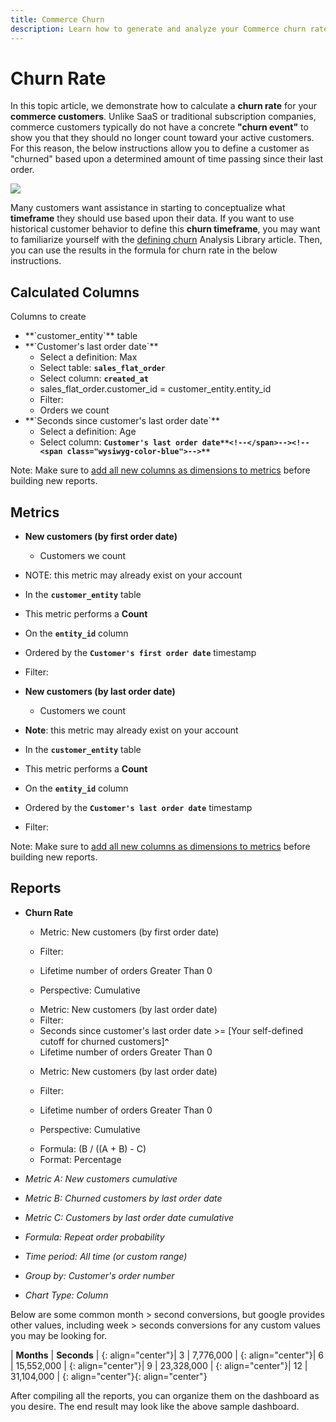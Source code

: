 ```yaml
---
title: Commerce Churn
description: Learn how to generate and analyze your Commerce churn rate. 
---
```

# Churn Rate

In this topic article, we demonstrate how to calculate a **churn rate** for your **commerce customers**. Unlike SaaS or traditional subscription companies, commerce customers typically do not have a concrete **"churn event"** to show you that they should no longer count toward your active customers. For this reason, the below instructions allow you to define a customer as "churned" based upon a determined amount of time passing since their last order.

![](../../mbi/assets/Churn_rate_image.png)

Many customers want assistance in starting to conceptualize what **timeframe** they should use based upon their data. If you want to use historical customer behavior to define this **churn timeframe**, you may want to familiarize yourself with the [defining churn](../analysis/define-cust-churn.md) Analysis Library article. Then, you can use the results in the formula for churn rate in the below instructions.

## Calculated Columns

Columns to create

* <!--<span class="wysiwyg-color-blue">-->**`customer_entity`**<!--</span>--> table
* <!--<span class="wysiwyg-color-blue">-->**`Customer's last order date`**<!--</span>-->
  * Select a definition: Max
  * Select table: <!--<span class="wysiwyg-color-blue">-->**`sales_flat_order`**<!--</span>-->
  * Select column: <!--<span class="wysiwyg-color-blue">-->**`created_at`**<!--</span>-->
  * sales_flat_order.customer_id = customer_entity.entity_id
  * Filter:
  * Orders we count
  <!--{: style="list-style-type: square;"}-->

* <!--<span class="wysiwyg-color-blue">-->**`Seconds since customer's last order date`**<!--</span>-->
  * Select a definition: Age
  * Select column: <!--<span class="wysiwyg-color-blue">-->**`Customer's last order date`**<!--</span>--><!--<span class="wysiwyg-color-blue">-->**``**<!--</span>--><!--<span class="wysiwyg-color-blue">-->**``**<!--</span>-->
  <!--{: style="list-style-type: square;"}-->

Note: Make sure to [add all new columns as dimensions to metrics](../data-warehouse-mgr/manage-data-dimensions-metrics.md) before building new reports.

## Metrics

* **New customers (by first order date)**
  * Customers we count
  <!--{: style="list-style-type: circle;"}-->

* NOTE: this metric may already exist on your account
* In the <!--<span class="wysiwyg-color-blue">-->**`customer_entity`**<!--</span>--> table
* This metric performs a **Count**
* On the <!--<span class="wysiwyg-color-blue">-->**`entity_id`**<!--</span>--> column
* Ordered by the <!--<span class="wysiwyg-color-blue">-->**`Customer's first order date`**<!--</span>--> timestamp
* Filter:
<!--{: style="list-style-type: circle;"}-->

* **New customers (by last order date)**
  * Customers we count
  <!--{: style="list-style-type: circle;"}-->

* **Note**: this metric may already exist on your account
* In the <!--<span class="wysiwyg-color-blue">-->**`customer_entity`**<!--</span>--> table
* This metric performs a **Count**
* On the <!--<span class="wysiwyg-color-blue">-->**`entity_id`**<!--</span>--> column
* Ordered by the <!--<span class="wysiwyg-color-blue">-->**`Customer's last order date`**<!--</span>--> timestamp
* Filter:
<!--{: style="list-style-type: circle;"}-->

Note: Make sure to [add all new columns as dimensions to metrics](../data-warehouse-mgr/manage-data-dimensions-metrics.md) before building new reports.

## Reports

* **Churn Rate**
  * Metric: New customers (by first order date)
  * Filter:
  * Lifetime number of orders Greater Than 0

  * Perspective: Cumulative
  <!--{: style="list-style-type: square;"}-->

  * Metric: New customers (by last order date)
  * Filter:
  * Seconds since customer's last order date >= [Your self-defined cutoff for churned customers]<!--<span class="wysiwyg-color-blue">-->**`^`**<!--</span>-->
  * Lifetime number of orders Greater Than 0
  <!--{: style="list-style-type: square;"}-->

  * Metric: New customers (by last order date)
  * Filter:
  * Lifetime number of orders Greater Than 0

  * Perspective: Cumulative
  <!--{: style="list-style-type: square;"}-->

  * Formula: (B / ((A + B) - C)
  * Format: Percentage
  <!--{: style="list-style-type: square;"}-->

* *Metric A: New customers cumulative*
* *Metric B: Churned customers by last order date*
* *Metric C: Customers by last order date cumulative*
* *Formula: Repeat order probability*
* *Time period: All time (or custom range)*
* *Group by: Customer's order number*
* *Chart Type: Column*
<!--{: style="list-style-type: circle;"}-->

Below are some common month > second conversions, but google provides other values, including week > seconds conversions for any custom values you may be looking for.

| **Months** | **Seconds** |
{: align="center"}| 3 | 7,776,000 |
{: align="center"}| 6 | 15,552,000 |
{: align="center"}| 9 | 23,328,000 |
{: align="center"}| 12 | 31,104,000 |
{: align="center"}{: align="center"}

After compiling all the reports, you can organize them on the dashboard as you desire. The end result may look like the above sample dashboard.
